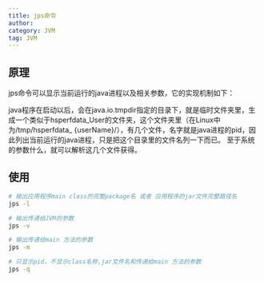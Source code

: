 ```yaml
---
title: jps命令
author:
category: JVM
tag: JVM
---
```


## 原理

jps命令可以显示当前运行的java进程以及相关参数，它的实现机制如下：

java程序在启动以后，会在java.io.tmpdir指定的目录下，就是临时文件夹里，生成一个类似于hsperfdata_User的文件夹，这个文件夹里（在Linux中为/tmp/hsperfdata_
{userName}/），有几个文件，名字就是java进程的pid，因此列出当前运行的java进程，只是把这个目录里的文件名列一下而已。
至于系统的参数什么，就可以解析这几个文件获得。

## 使用

```bash
# 输出应用程序main class的完整package名 或者 应用程序的jar文件完整路径名
jps -l

# 输出传递给JVM的参数
jps -v

# 输出传递给main 方法的参数
jps -m

# 只显示pid，不显示class名称,jar文件名和传递给main 方法的参数
jps -q
```
